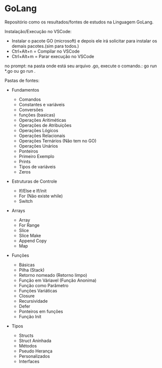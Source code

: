 # GoLang
Repositório como os resultados/fontes de estudos na Linguagem GoLang.

Instalação/Execução no VSCode:
- Instalar o pacote GO (microsoft) e depois ele irá solicitar para instalar os demais pacotes.(sim para todos.)
- Ctrl+Alt+n = Compilar no VSCode
- Ctrl+Alt+m = Parar execução no VSCode

no prompt: 
na pasta onde está seu arquivo .go, execute o comando.:
go run *.go    ou
go run .

Pastas de fontes: 
- Fundamentos
    - Comandos
    - Constantes e variáveis
    - Conversões
    - funções (basicas)
    - Operações Aritiméticas
    - Operações de Atribuições
    - Operações Lógicos
    - Operações Relacionais
    - Operações Ternários (Não tem no GO)
    - Operações Unários
    - Ponteiros
    - Primeiro Exemplo
    - Prints
    - Tipos de variáveis
    - Zeros

- Estruturas de Controle
    - If/Else e If/init
    - For (Não existe while)
    - Switch

- Arrays
    - Array
    - For Range
    - Slice
    - Slice Make
    - Append Copy
    - Map

- Funções
    - Básicas
    - Pilha (Stack)
    - Retorno nomeado (Retorno limpo)
    - Função em Váriavel (Função Anonima)
    - Função como Parâmetro
    - Funções Variáticas
    - Closure
    - Recursividade
    - Defer
    - Ponteiros em funções
    - Função Init

- Tipos
    - Structs
    - Struct Aninhada
    - Métodos
    - Pseudo Herança
    - Personalizados
    - Interfaces
